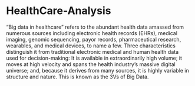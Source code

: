 # HealthCare-Analysis
“Big data in healthcare” refers to the abundant health data amassed from numerous sources including electronic health records (EHRs), medical imaging, genomic sequencing, payor records, pharmaceutical research, wearables, and medical devices, to name a few. Three characteristics distinguish it from traditional electronic medical and human health data used for decision-making: It is available in extraordinarily high volume; it moves at high velocity and spans the health industry’s massive digital universe; and, because it derives from many sources, it is highly variable in structure and nature. This is known as the 3Vs of Big Data.
